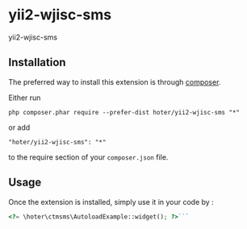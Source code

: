 yii2-wjisc-sms
==============
yii2-wjisc-sms

Installation
------------

The preferred way to install this extension is through [composer](http://getcomposer.org/download/).

Either run

```
php composer.phar require --prefer-dist hoter/yii2-wjisc-sms "*"
```

or add

```
"hoter/yii2-wjisc-sms": "*"
```

to the require section of your `composer.json` file.


Usage
-----

Once the extension is installed, simply use it in your code by  :

```php
<?= \hoter\ctmsms\AutoloadExample::widget(); ?>```
